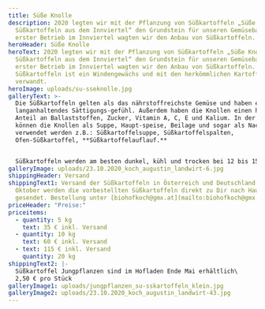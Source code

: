 ```yaml
---
title: Süße Knolle
description: 2020 legten wir mit der Pflanzung von Süßkartoffeln „Süße Knolle –
  Süßkartoffeln aus dem Innviertel“ den Grundstein für unseren Gemüsebau. Als
  erster Betrieb im Innviertel wagten wir den Anbau von Süßkartoffeln.
heroHeader: Süße Knolle
heroText: 2020 legten wir mit der Pflanzung von Süßkartoffeln „Süße Knolle –
  Süßkartoffeln aus dem Innviertel“ den Grundstein für unseren Gemüsebau. Als
  erster Betrieb im Innviertel wagten wir den Anbau von Süßkartoffeln. Die
  Süßkartoffeln ist ein Windengewächs und mit den herkömmlichen Kartoffeln nicht
  verwandt.
heroImage: uploads/su-sseknolle.jpg
galleryText: >-
  Die Süßkartoffeln gelten als das nährstoffreichste Gemüse und haben ein
  langanhaltendes Sättigungs-gefühl. Außerdem haben die Knollen einen hohen
  Anteil an Ballaststoffen, Zucker, Vitamin A, C, E und Kalium. In der Küche
  können die Knollen als Suppe, Haupt-speise, Beilage und sogar als Nachspeise
  verwendet werden z.B.: Süßkartoffelsuppe, Süßkartoffelspalten,
  Ofen-Süßkartoffel, **Süßkartoffelauflauf.**


  Süßkartoffeln werden am besten dunkel, kühl und trocken bei 12 bis 15 °C gelagert.
galleryImage: uploads/23.10.2020_koch_augustin_landwirt-6.jpg
shippingHeader: Versand
shippingText1: Versand der Süßkartoffeln in Österreich und Deutschland Ende
  Oktober werden die vorbestellten Süßkartoffeln direkt zu Dir nach Hause
  gesendet. Bestellung unter [biohofkoch@gmx.at](mailto:biohofkoch@gmx.at)
priceHeader: "Preise:"
priceitems:
  - quantity: 5 kg
    text: 35 € inkl. Versand
  - quantity: 10 kg
    text: 60 € inkl. Versand
  - text: 115 € inkl. Versand
    quantity: 20 kg
shippingText2: |-
  Süßkartoffel Jungpflanzen sind im Hofladen Ende Mai erhältlich\
  2,50 € pro Stück
galleryImage1: uploads/jungpflanzen_su-sskartoffeln_klein.jpg
galleryImage2: uploads/23.10.2020_koch_augustin_landwirt-43.jpg
---
```

